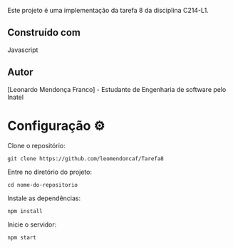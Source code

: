 Este projeto é uma implementação da tarefa 8 da disciplina C214-L1.

## Construído com
Javascript

## Autor
[Leonardo Mendonça Franco] - Estudante de Engenharia de software pelo Inatel

# **Configuração** ⚙️

Clone o repositório:

```
git clone https://github.com/leomendoncaf/Tarefa8
```

Entre no diretório do projeto:

```
cd nome-do-repositorio
```

Instale as dependências:

```
npm install
```

Inicie o servidor:

```
npm start
```


